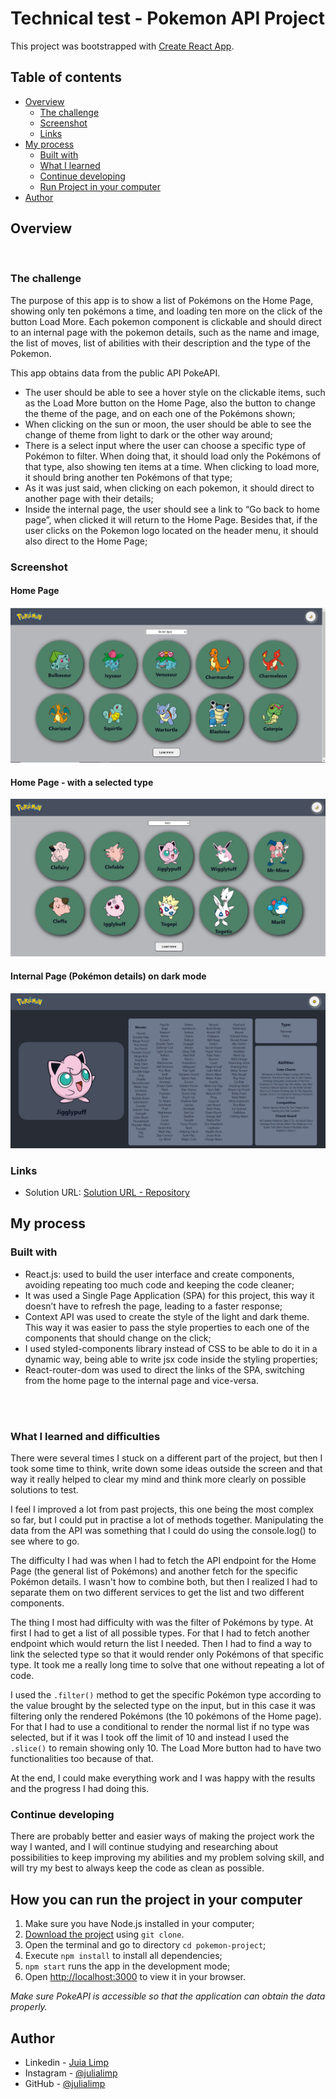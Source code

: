 # Technical test - Pokemon API Project

This project was bootstrapped with [Create React App](https://github.com/facebook/create-react-app).

## Table of contents

- [Overview](#overview)
  - [The challenge](#the-challenge)
  - [Screenshot](#screenshot)
  - [Links](#links)
- [My process](#my-process)
  - [Built with](#built-with)
  - [What I learned](#what-i-learned-and-difficulties)
  - [Continue developing](#continue-developing)
  - [Run Project in your computer](#how-you-can-run-the-project-in-your-computer)
- [Author](#author)

## Overview
<br>

### The challenge

The purpose of this app is to show a list of Pokémons on the Home Page, showing only ten pokémons a time, and loading ten more on the click of the button Load More. Each pokemon component is clickable and should direct to an internal page with the pokemon details, such as the name and image, the list of moves, list of abilities with their description and the type of the Pokemon.

This app obtains data from the public API PokeAPI.

- The user should be able to see a hover style on the clickable items, such as the Load More button on the Home Page, also the button to change the theme of the page, and on each one of the Pokémons shown;
- When clicking on the sun or moon, the user should be able to see the change of theme from light to dark or the other way around;
- There is a select input where the user can choose a specific type of Pokémon to filter. When doing that, it should load only the Pokémons of that type, also showing ten items at a time. When clicking to load more, it should bring another ten Pokémons of that type;
- As it was just said, when clicking on each pokemon, it should direct to another page with their details;
- Inside the internal page, the user should see a link to “Go back to home page”, when clicked it will return to the Home Page. Besides that, if the user clicks on the Pokemon logo located on the header menu, it should also direct to the Home Page;

### Screenshot
#### Home Page

<a href="#" target="_blank">
  <img src="./src/images/home-page.JPG">
</a>

#### Home Page - with a selected type

<a href="#" target="_blank">
  <img src="./src/images/selected-type.JPG">
</a>

#### Internal Page (Pokémon details) on dark mode

<a href="#" target="_blank">
  <img src="./src/images/internal-page-dark-mode.JPG">
</a>

### Links

- Solution URL: [Solution URL - Repository](https://github.com/julialimp/pokemon-project)


## My process

### Built with
- React.js: used to build the user interface and create components, avoiding repeating too much code and keeping the code cleaner;
- It was used a Single Page Application (SPA) for this project, this way it doesn’t have to refresh the page, leading to a faster response;
- Context API was used to create the style of the light and dark theme. This way it was easier to pass the style properties to each one of the components that should change on the click;
- I used styled-components library instead of CSS to be able to do it in a dynamic way, being able to write jsx code inside the styling properties;
- React-router-dom was used to direct the links of the SPA, switching from the home page to the internal page and vice-versa.
<br>
<br>

### What I learned and difficulties

There were several times I stuck on a different part of the project, but then I took some time to think, write down some ideas outside the screen and that way it really helped to clear my mind and think more clearly on possible solutions to test.

I feel I improved a lot from past projects, this one being the most complex so far, but I could put in practise a lot of methods together. Manipulating the data from the API was something that I could do using the console.log() to see where to go.

The difficulty I had was when I had to fetch the API endpoint for the Home Page (the general list of Pokémons) and another fetch for the specific Pokémon details. I wasn't how to combine both, but then I realized I had to separate them on two different services to get the list and two different components.

The thing I most had difficulty with was the filter of Pokémons by type. At first I had to get a list of all possible types. For that I had to fetch another endpoint which would return the list I needed. Then I had to find a way to link the selected type so that it would render only Pokémons of that specific type. It took me a really long time to solve that one without repeating a lot of code.

I used the `.filter()` method to get the specific Pokémon type according to the value brought by the selected type on the input, but in this case it was filtering only the rendered Pokémons (the 10 pokémons of the Home page). For that I had to use a conditional to render the normal list if no type was selected, but if it was I took off the limit of 10 and instead I used the `.slice()` to remain showing only 10. The Load More button had to have two functionalities too because of that.

At the end, I could make everything work and I was happy with the results and the progress I had doing this.


### Continue developing

There are probably better and easier ways of making the project work the way I wanted, and I will continue studying and researching about possibilities to keep improving my abilities and my problem solving skill, and will try my best to always keep the code as clean as possible.

## How you can run the project in your computer

1. Make sure you have Node.js installed in your computer;
2. [Download the project](https://github.com/TalitaSalless/Pokemon) using `git clone`.
3. Open the terminal and go to directory `cd pokemon-project`;
4. Execute `npm install` to install all dependencies;
5. `npm start` runs the app in the development mode;
6. Open [http://localhost:3000](http://localhost:3000) to view it in your browser.

*Make sure PokeAPI is accessible so that the application can obtain the data properly.*

## Author

- Linkedin - [Juia Limp](https://www.linkedin.com/in/julia-limp/)
- Instagram - [@julialimp](https://www.instagram.com/julialimp)
- GitHub - [@julialimp](https://github.com/julialimp)